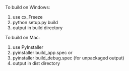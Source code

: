 To build on Windows:

1. use cx_Freeze
2. python setup.py build
3. output in build directory

To build on Mac:

1. use PyInstaller
2. pyinstaller build_app.spec 
 or 
2. pyinstaller build_debug.spec (for unpackaged output)
3. output in dist directory
